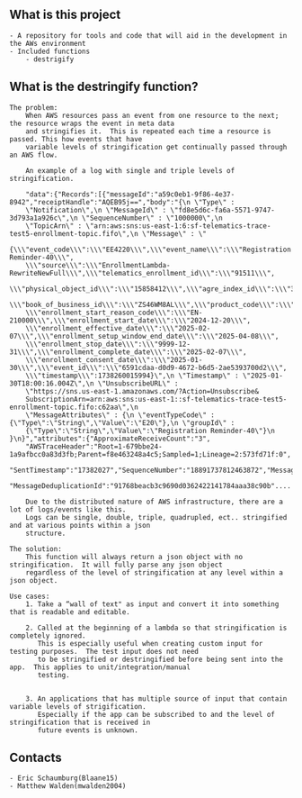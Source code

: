 ## What is this project
    - A repository for tools and code that will aid in the development in the AWs environment
    - Included functions
        - destrigify

## What is the destringify function?
    The problem:
        When AWS resources pass an event from one resource to the next; the resource wraps the event in meta data 
        and stringifies it.  This is repeated each time a resource is passed. This how events that have 
        variable levels of stringification get continually passed through an AWS flow.  

        An example of a log with single and triple levels of stringification.

        "data":{"Records":[{"messageId":"a59c0eb1-9f86-4e37-8942","receiptHandle":"AQEB95j==","body":"{\n \"Type\" : 
        \"Notification\",\n \"MessageId\" : \"fd8e5d6c-fa6a-5571-9747-3d793a1a926c\",\n \"SequenceNumber\" : \"1000000\",\n 
        \"TopicArn\" : \"arn:aws:sns:us-east-1:6:sf-telematics-trace-test5-enrollment-topic.fifo\",\n \"Message\" : \"
        {\\\"event_code\\\":\\\"EE4220\\\",\\\"event_name\\\":\\\"Registration Reminder-40\\\",
        \\\"source\\\":\\\"EnrollmentLambda-RewriteNewFull\\\",\\\"telematics_enrollment_id\\\":\\\"91511\\\",
        \\\"physical_object_id\\\":\\\"15858412\\\",\\\"agre_index_id\\\":\\\"3530069169\\\",
        \\\"book_of_business_id\\\":\\\"ZS46WM8AL\\\",\\\"product_code\\\":\\\"20\\\",\\\"product_name\\\":\\\"DSSB\\\",
        \\\"enrollment_start_reason_code\\\":\\\"EN-210000\\\",\\\"enrollment_start_date\\\":\\\"2024-12-20\\\",
        \\\"enrollment_effective_date\\\":\\\"2025-02-07\\\",\\\"enrollment_setup_window_end_date\\\":\\\"2025-04-08\\\",
        \\\"enrollment_stop_date\\\":\\\"9999-12-31\\\",\\\"enrollment_complete_date\\\":\\\"2025-02-07\\\",
        \\\"enrollment_consent_date\\\":\\\"2025-01-30\\\",\\\"event_id\\\":\\\"6591cdaa-d0d9-4672-b6d5-2ae5393700d2\\\",
        \\\"timestamp\\\":1738260015994}\",\n \"Timestamp\" : \"2025-01-30T18:00:16.004Z\",\n \"UnsubscribeURL\" : 
        \"https://sns.us-east-1.amazonaws.com/?Action=Unsubscribe&
        SubscriptionArn=arn:aws:sns:us-east-1::sf-telematics-trace-test5-enrollment-topic.fifo:c62aa\",\n 
        \"MessageAttributes\" : {\n \"eventTypeCode\" : {\"Type\":\"String\",\"Value\":\"E20\"},\n \"groupId\" : 
        {\"Type\":\"String\",\"Value\":\"Registration Reminder-40\"}\n }\n}","attributes":{"ApproximateReceiveCount":"3",
        "AWSTraceHeader":"Root=1-679bbe24-1a9afbcc0a83d3fb;Parent=f8e463248a4c5;Sampled=1;Lineage=2:573fd71f:0",
        "SentTimestamp":"17382027","SequenceNumber":"18891737812463872","MessageGroupId":"m1","SenderId":"AIDAYRRVD2ENUBX",
        "MessageDeduplicationId":"91768beacb3c9690d0362422141784aaa38c90b"....
        
        Due to the distributed nature of AWS infrastructure, there are a lot of logs/events like this.  
        Logs can be single, double, triple, quadrupled, ect.. stringified and at various points within a json
        structure.

    The solution:
        This function will always return a json object with no stringification.  It will fully parse any json object 
        regardless of the level of stringification at any level within a json object.

    Use cases:
        1. Take a “wall of text" as input and convert it into something that is readable and editable.  

        2. Called at the beginning of a lambda so that stringification is completely ignored.  
           This is especially useful when creating custom input for testing purposes.  The test input does not need 
           to be stringified or destringified before being sent into the app.  This applies to unit/integration/manual
           testing.


        3. An applications that has multiple source of input that contain variable levels of strigification. 
           Especially if the app can be subscribed to and the level of stringification that is received in 
           future events is unknown.

## Contacts
    - Eric Schaumburg(Blaane15)
    - Matthew Walden(mwalden2004)